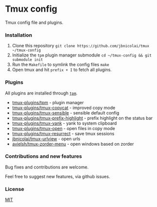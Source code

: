# Tmux config

Tmux config file and plugins.

### Installation

1. Clone this repository
    `git clone https://github.com/jbnicolai/tmux ~/tmux-config`
2. Initialize the `tpm` plugin manager submodule
    `cd ~/tmux-config && git submodule init`
3. Run the `Makefile` to symlink the config files
    `make`
4. Open tmux and hit `prefix + I` to fetch all plugins.

### Plugins

All plugins are installed through [`tpm`](https://github.com/tmux-plugins/tpm).

- [tmux-plugins/tpm](https://github.com/tmux-plugins/tpm) - plugin manager
- [tmux-plugins/tmux-copycat](https://github.com/tmux-plugins/tmux-copycat) - improved copy mode
- [tmux-plugins/tmux-sensible](https://github.com/tmux-plugins/tmux-sensible) - sensible default config
- [tmux-plugins/tmux-prefix-highlight](https://github.com/tmux-plugins/tmux-prefix-highlight) - prefix highlight on the status bar
- [tmux-plugins/tmux-yank](https://github.com/tmux-plugins/tmux-yank) - yank to system clipboard
- [tmux-plugins/tmux-open](https://github.com/tmux-plugins/tmux-open) - open files in copy mode
- [tmux-plugins/tmux-resurrect](https://github.com/tmux-plugins/tmux-resurrect) - save tmux sessions
- [jbnicolai/tmux-urlview](https://github.com/jbnicolai/tmux-urlview) - open urls
- [avielsh/tmux-zorder-menu](https://github.com/avielsh/tmux-zorder-menu) - open windows based on zorder

### Contributions and new features

Bug fixes and contributions are welcome.

Feel free to suggest new features, via github issues.

### License

[MIT](LICENSE.md)
